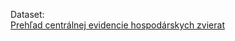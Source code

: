 Dataset:  
[Prehľad centrálnej evidencie hospodárskych zvierat](https://www.pssr.sk/index.php/sk/datasety/)